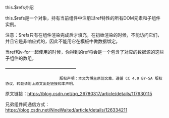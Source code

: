 this.$refs介绍

this.$refs是一个对象，持有当前组件中注册过ref特性的所有DOM元素和子组件实例。

注意：$refs只有在组件渲染完成后才填充，在初始渲染的时候，不能访问它们，并且它是非响应式的，因此不能用它在模板中做数据绑定。

当ref和v-for一起使用的时候，你得到的ref将会是一个包含了对应的数据源的这些子组件的数组。


————————————————

                            版权声明：本文为博主原创文章，遵循 CC 4.0 BY-SA 版权协议，转载请附上原文出处链接和本声明。

原文链接：https://blog.csdn.net/qq_26780317/article/details/117930115



兄弟组件间通信方式：
https://blog.csdn.net/NineWaited/article/details/126334211

